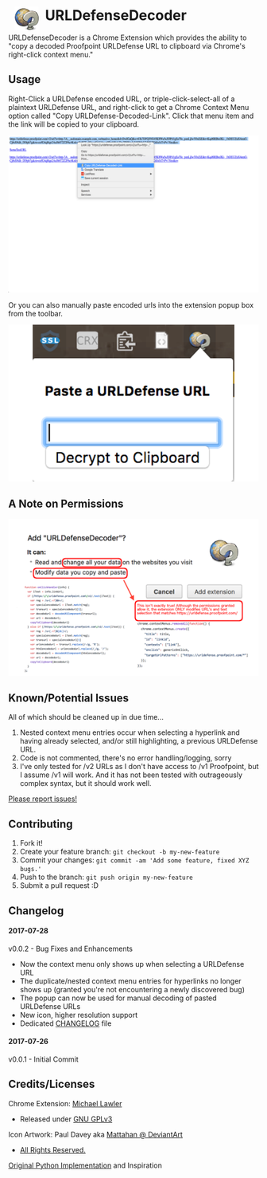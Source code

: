 # URLDefenseDecoder <img style="float: left;" hspace="13" src="icons/48.png">  
URLDefenseDecoder is a Chrome Extension which provides the ability to "copy a decoded Proofpoint URLDefense URL to clipboard via Chrome's right-click context menu."

## Usage
Right-Click a URLDefense encoded URL, or triple-click-select-all of a plaintext URLDefense URL, and right-click to get a Chrome Context Menu option called "Copy URLDefense-Decoded-Link". Click that menu item and the link will be copied to your clipboard.

![Screenshot](assets/URLDefenseDecoder_screenshot01.png)

Or you can also manually paste encoded urls into the extension popup box from the toolbar.

![Screenshot](assets/URLDefenseDecoder_screenshot02.png)

## A Note on Permissions

![Screenshot](assets/URLDefenseDecoder_screenshot03.png)

## Known/Potential Issues

All of which should be cleaned up in due time...
1. Nested context menu entries occur when selecting a hyperlink and having already selected, and/or still highlighting, a previous URLDefense URL.
2. Code is not commented, there's no error handling/logging, sorry
3. I've only tested for /v2 URLs as I don't have access to /v1 Proofpoint, but I assume /v1 will work. And it has not been tested with outrageously complex syntax, but it should work well.

[Please report issues!](https://github.com/TryTryAgain/URLDefenseDecoder/issues)

## Contributing

1. Fork it!
2. Create your feature branch: `git checkout -b my-new-feature`
3. Commit your changes: `git commit -am 'Add some feature, fixed XYZ bugs.'`
4. Push to the branch: `git push origin my-new-feature`
5. Submit a pull request :D

## Changelog

#### 2017-07-28
v0.0.2 - Bug Fixes and Enhancements

- Now the context menu only shows up when selecting a URLDefense URL
- The duplicate/nested context menu entries for hyperlinks no longer shows up (granted you're not encountering a newly discovered bug)
- The popup can now be used for manual decoding of pasted URLDefense URLs
- New icon, higher resolution support
- Dedicated [CHANGELOG](CHANGELOG.md) file


#### 2017-07-26
v0.0.1 - Initial Commit

## Credits/Licenses

Chrome Extension: [Michael Lawler](https://github.com/TryTryAgain)
- Released under [GNU GPLv3](https://www.gnu.org/licenses/gpl-3.0.en.html)

Icon Artwork: Paul Davey aka [Mattahan @ DeviantArt](http://mattahan.deviantart.com/art/Buuf-37966044)
  - [All Rights Reserved.](https://creativecommons.org/licenses/by-nc-sa/2.5/)

[Original Python Implementation](https://help.proofpoint.com/@api/deki/files/177/URLDefenseDecode.py?revision=1) and Inspiration
